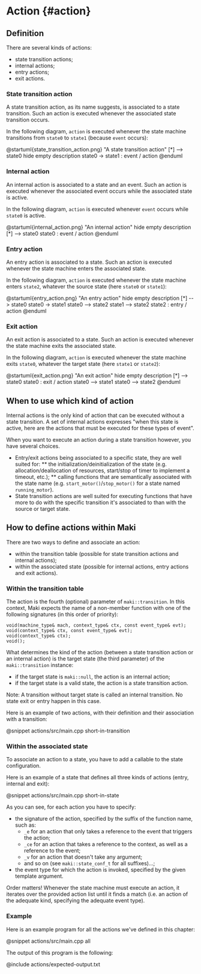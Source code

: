 # Action {#action}

## Definition

There are several kinds of actions:

* state transition actions;
* internal actions;
* entry actions;
* exit actions.

### State transition action

A state transition action, as its name suggests, is associated to a state transition. Such an action is executed whenever the associated state transition occurs.

In the following diagram, `action` is executed whenever the state machine transitions from `state0` to `state1` (because `event` occurs):

@startuml{state_transition_action.png} "A state transition action"
[*] --> state0
hide empty description
state0 -> state1 : event / action
@enduml

### Internal action

An internal action is associated to a state and an event. Such an action is executed whenever the associated event occurs while the associated state is active.

In the following diagram, `action` is executed whenever `event` occurs while `state0` is active.

@startuml{internal_action.png} "An internal action"
hide empty description
[*] --> state0
state0 : event / action
@enduml

### Entry action

An entry action is associated to a state. Such an action is executed whenever the state machine enters the associated state.

In the following diagram, `action` is executed whenever the state machine enters `state2`, whatever the source state (here `state0` or `state1`):

@startuml{entry_action.png} "An entry action"
hide empty description
[*] --> state0
state0 -> state1
state0 --> state2
state1 --> state2
state2 : entry / action
@enduml

### Exit action

An exit action is associated to a state. Such an action is executed whenever the state machine exits the associated state.

In the following diagram, `action` is executed whenever the state machine exits `state0`, whatever the target state (here `state1` or `state2`):

@startuml{exit_action.png} "An exit action"
hide empty description
[*] --> state0
state0 : exit / action
state0 --> state1
state0 --> state2
@enduml

## When to use which kind of action

Internal actions is the only kind of action that can be executed without a state transition. A set of internal actions expresses "when this state is active, here are the actions that must be executed for these types of event".

When you want to execute an action during a state transition however, you have several choices.

* Entry/exit actions being associated to a specific state, they are well suited for:
** the initialization/deinitialization of the state (e.g. allocation/deallocation of resources, start/stop of timer to implement a timeout, etc.);
** calling functions that are semantically associated with the state name (e.g. `start_motor()`/`stop_motor()` for a state named `running_motor`).
* State transition actions are well suited for executing functions that have more to do with the specific transition it's associated to than with the source or target state.

## How to define actions within Maki

There are two ways to define and associate an action:

* within the transition table (possible for state transition actions and internal actions);
* within the associated state (possible for internal actions, entry actions and exit actions).

### Within the transition table

The action is the fourth (optional) parameter of `maki::transition`. In this context, Maki expects the name of a non-member function with one of the following signatures (in this order of priority):

~~~{.cpp}
void(machine_type& mach, context_type& ctx, const event_type& evt);
void(context_type& ctx, const event_type& evt);
void(context_type& ctx);
void();
~~~

What determines the kind of the action (between a state transition action or an internal action) is the target state (the third parameter) of the `maki::transition` instance:

* if the target state is `maki::null`, the action is an internal action;
* if the target state is a valid state, the action is a state transition action.

Note: A transition without target state is called an internal transition. No state exit or entry happen in this case.

Here is an example of two actions, with their definition and their association with a transition:

@snippet actions/src/main.cpp short-in-transition

### Within the associated state

To associate an action to a state, you have to add a callable to the state configuration.

Here is an example of a state that defines all three kinds of actions (entry, internal and exit):

@snippet actions/src/main.cpp short-in-state

As you can see, for each action you have to specify:

* the signature of the action, specified by the suffix of the function name, such as:
    * `_e` for an action that only takes a reference to the event that triggers the action;
    * `_ce` for an action that takes a reference to the context, as well as a reference to the event;
    * `_v` for an action that doesn't take any argument;
    * and so on (see `maki::state_conf_t` for all suffixes)...;
* the event type for which the action is invoked, specified by the given template argument.

Order matters! Whenever the state machine must execute an action, it iterates over the provided action list until it finds a match (i.e. an action of the adequate kind, specifying the adequate event type).

### Example

Here is an example program for all the actions we've defined in this chapter:

@snippet actions/src/main.cpp all

The output of this program is the following:

@include actions/expected-output.txt
